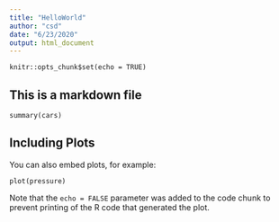 ```yaml
---
title: "HelloWorld"
author: "csd"
date: "6/23/2020"
output: html_document
---
```


```{r setup, include=FALSE}
knitr::opts_chunk$set(echo = TRUE)
```


## This is a markdown file 




```{r cars}
summary(cars)
```

## Including Plots

You can also embed plots, for example:

```{r pressure, echo=FALSE}
plot(pressure)
```

Note that the `echo = FALSE` parameter was added to the code chunk to prevent printing of the R code that generated the plot.

